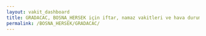 ```yaml
---
layout: vakit_dashboard
title: GRADACAC, BOSNA_HERSEK için iftar, namaz vakitleri ve hava durumu - ilçe/eyalet seç
permalink: /BOSNA_HERSEK/GRADACAC/
---
```


<script type="text/javascript">
  var GLOBAL_COUNTRY = 'BOSNA_HERSEK';
  var GLOBAL_CITY = 'GRADACAC';
  var GLOBAL_STATE = '';
  var lat = 72;
  var lon = 21;
</script>
